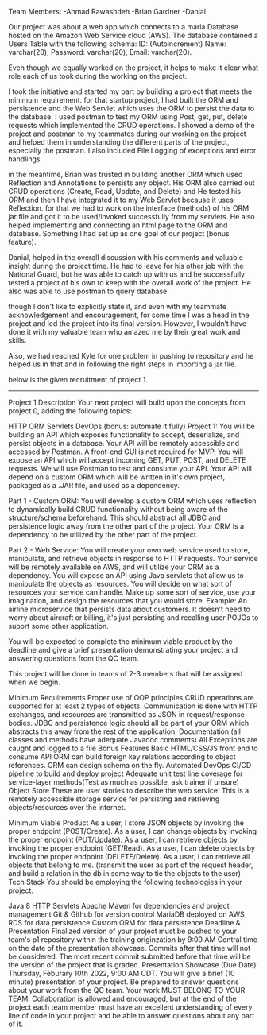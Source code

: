 Team Members: 
  -Ahmad Rawashdeh
  -Brian Gardner 
  -Danial 
  
  
Our project was about a web app which connects to a maria Database hosted on the Amazon Web Service cloud (AWS). 
The database contained a Users Table with the following schema:
ID: (Autoincrement)
Name: varchar(20),
Password: varchar(20),
Email: varchar(20).

Even though we equally worked on the project, it helps to make it clear what role each of us took during the working on the project.

I took the initiative and started my part by building a project that meets the minimum requirement. 
for that startup project, I had built the ORM and persistence and the Web Servlet which uses the ORM to persist the data to the database. 
I used postman to test my ORM using Post, get, put, delete requests which implemented the CRUD operations. 
I showed a demo of the project and postman to my teammates during our working on the project and helped them in understanding the different parts of the project, especially the postman. 
I also included File Logging of exceptions and error handlings. 

in the meantime, Brian was trusted in building another ORM which used Reflection and Annotations to persists any object. 
His ORM also carried out CRUD operations (Create, Read, Update, and Delete) and He tested his ORM and then I have integrated it to my Web Servlet because it uses Reflection. 
for that we had to work on the interface (methods) of his ORM jar file and got it to be used/invoked successfully from my servlets. 
He also helped implementing and connecting an html page to the ORM and database. Something I had set up as one goal of our project (bonus feature). 

Danial, helped in the overall discussion with his comments and valuable insight during the project time. He had to leave for his other job with the National Guard, 
but he was able to catch up with us and he successfully tested a project of his own to keep with the overall work of the project. 
He also was able to use postman to query database.  

though I don't like to explicitly state it, and even with my teammate acknowledgement and encouragement, for some time I was a head in the project 
and led the project into its final version.  However, I wouldn’t have done it with my valuable team who amazed me by their great work and skills.

Also, we had reached Kyle for one problem in pushing to repository and he helped us in that and in following the right steps in importing a jar file. 

below is the given recruitment of project 1. 
_____________________________________________________________________________________________________________________________________________


Project 1
Description
Your next project will build upon the concepts from project 0, adding the following topics:

HTTP
ORM
Servlets
DevOps (bonus: automate it fully)
Project 1:
You will be building an API which exposes functionality to accept, deserialize, and persist objects in a database. Your API will be remotely accessible and accessed by Postman. A front-end GUI is not required for MVP. You will expose an API which will accept incoming GET, PUT, POST, and DELETE requests. We will use Postman to test and consume your API. Your API will depend on a custom ORM which will be written in it's own project, packaged as a .JAR file, and used as a dependency.

Part 1 - Custom ORM:
You will develop a custom ORM which uses reflection to dynamically build CRUD functionality without being aware of the structure/schema beforehand. This should abstract all JDBC and persistence logic away from the other part of the project. Your ORM is a dependency to be utilized by the other part of the project.

Part 2 - Web Service:
You will create your own web service used to store, manipulate, and retrieve objects in response to HTTP requests. Your service will be remotely available on AWS, and will utilize your ORM as a dependency. You will expose an API using Java servlets that allow us to manipulate the objects as resources. You will decide on what sort of resources your service can handle. Make up some sort of service, use your imagination, and design the resources that you would store. Example: An airline microservice that persists data about customers. It doesn't need to worry about aircraft or billing, it's just persisting and recalling user POJOs to suport some other application.

You will be expected to complete the minimum viable product by the deadline and give a brief presentation demonstrating your project and answering questions from the QC team.

This project will be done in teams of 2-3 members that will be assigned when we begin.

Minimum Requirements
Proper use of OOP principles
CRUD operations are supported for at least 2 types of objects.
Communication is done with HTTP exchanges, and resources are transmitted as JSON in request/response bodies.
JDBC and persistence logic should all be part of your ORM which abstracts this away from the rest of the application.
Documentation (all classes and methods have adequate Javadoc comments)
All Exceptions are caught and logged to a file
Bonus Features
Basic HTML/CSS/JS front end to consume API
ORM can build foreign key relations according to object references.
ORM can design schema on the fly.
Automated DevOps CI/CD pipeline to build and deploy project
Adequate unit test line coverage for service-layer methods(Test as much as possible, ask trainer if unsure)
Object Store
These are user stories to describe the web service. This is a remotely accessible storage service for persisting and retrieving objects/resources over the internet.

Minimum Viable Product
As a user, I store JSON objects by invoking the proper endpoint (POST/Create).
As a user, I can change objects by invoking the proper endpoint (PUT/Update).
As a user, I can retrieve objects by invoking the proper endpoint (GET/Read).
As a user, I can delete objects by invoking the proper endpoint (DELETE/Delete).
As a user, I can retrieve all objects that belong to me. (transmit the user as part of the request header, and build a relation in the db in some way to tie the objects to the user)
Tech Stack
You should be employing the following technologies in your project.

Java 8
HTTP
Servlets
Apache Maven for dependencies and project management
Git & Github for version control
MariaDB deployed on AWS RDS for data persistence
Custom ORM for data persistence
Deadline & Presentation
Finalized version of your project must be pushed to your team's p1 repository within the training originzation by 9:00 AM Central time on the date of the presentation showcase. Commits after that time will not be considered. The most recent commit submitted before that time will be the version of the project that is graded.
Presentation Showcase (Due Date): Thursday, Feburary 10th 2022, 9:00 AM CDT.
You will give a brief (10 minute) presentation of your project. Be prepared to answer questions about your work from the QC team.
Your work MUST BELONG TO YOUR TEAM. Collaboration is allowed and encouraged, but at the end of the project each team member must have an excellent understanding of every line of code in your project and be able to answer questions about any part of it.
